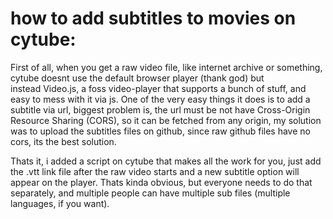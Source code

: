 # how to add subtitles to movies on cytube:

First of all, when you get a raw video file, like internet archive or something, cytube doesnt use the default browser player (thank god) but instead Video.js,
a foss video-player that supports a bunch of stuff, and easy to mess with it via js.
One of the very easy things it does is to add a subtitle via url, biggest problem is, the url must be not have Cross-Origin Resource Sharing (CORS), so it can be fetched from any origin, my solution was to upload the subtitles files on github, since raw github files have no cors, its the best solution.

Thats it, i added a script on cytube that makes all the work for you, just add the .vtt link file after the raw video starts and a new subtitle option will appear on the player.
Thats kinda obvious, but everyone needs to do that separately, and multiple people can have multiple sub files (multiple languages, if you want).